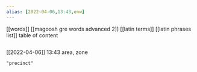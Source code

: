 ```yaml
---
alias: [2022-04-06,13:43,enw]
---
```

[[words]] [[magoosh gre words advanced 2]] [[latin terms]] [[latin phrases list]]
table of content
```toc
```

[[2022-04-06]] 13:43
area, zone
```query
"precinct"
```